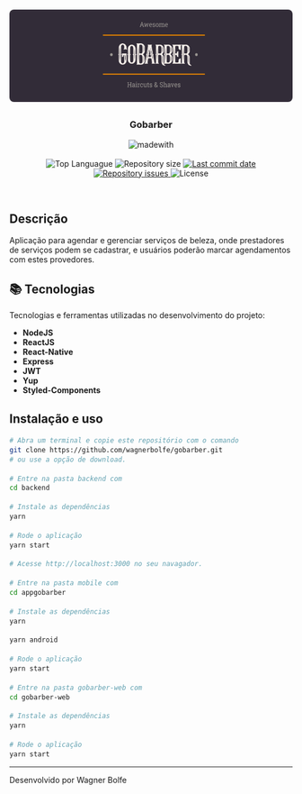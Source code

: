 <h1 align="center">
    <img alt="MoveIt" src="./img/logo.png"  width="600px" style="border-radius:8px;"/>
</h1>

<h3 align="center" >
  Gobarber
</h3>

<p align="center">
  <img alt="madewith" src="https://forthebadge.com/images/badges/made-with-typescript.svg"><br><br>
  <img alt="Top Languague" src="https://img.shields.io/github/languages/top/wagnerbolfe/gobarber">
  <img alt="Repository size" src="https://img.shields.io/github/repo-size/wagnerbolfe/gobarber">
  <a href="https://github.com/wagnerbolfe/gobarber/commits/master">
    <img alt="Last commit date" src="https://img.shields.io/github/last-commit/wagnerbolfe/gobarber">
  </a>
   <a href="https://github.com/wagnerbolfe/gobarber/issues">
    <img alt="Repository issues" src="https://img.shields.io/github/issues/wagnerbolfe/gobarber">
  </a>
  <img alt="License" src="https://img.shields.io/github/license/wagnerbolfe/gobarber">
</p>

<br>

## Descrição

Aplicação para agendar e gerenciar serviços de beleza, onde prestadores de serviços podem se cadastrar, e usuários poderão marcar agendamentos com estes provedores.

## :books: Tecnologias

Tecnologias e ferramentas utilizadas no desenvolvimento do projeto:

- **NodeJS**
- **ReactJS**
- **React-Native**
- **Express**
- **JWT**
- **Yup**
- **Styled-Components**

## Instalação e uso

```bash
# Abra um terminal e copie este repositório com o comando
git clone https://github.com/wagnerbolfe/gobarber.git
# ou use a opção de download.

# Entre na pasta backend com
cd backend

# Instale as dependências
yarn

# Rode o aplicação
yarn start

# Acesse http://localhost:3000 no seu navagador.

# Entre na pasta mobile com
cd appgobarber

# Instale as dependências
yarn

yarn android

# Rode o aplicação
yarn start

# Entre na pasta gobarber-web com
cd gobarber-web

# Instale as dependências
yarn

# Rode o aplicação
yarn start

```

---

Desenvolvido por Wagner Bolfe
